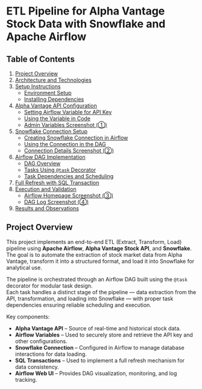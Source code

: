 # ETL Pipeline for Alpha Vantage Stock Data with Snowflake and Apache Airflow

## Table of Contents

1. [Project Overview](#project-overview)
2. [Architecture and Technologies](#architecture-and-technologies)
3. [Setup Instructions](#setup-instructions)
   - [Environment Setup](#environment-setup)
   - [Installing Dependencies](#installing-dependencies)
4. [Alpha Vantage API Configuration](#alpha-vantage-api-configuration)
   - [Setting Airflow Variable for API Key](#setting-airflow-variable-for-api-key)
   - [Using the Variable in Code](#using-the-variable-in-code)
   - [Admin Variables Screenshot (①)](#admin-variables-screenshot-①)
5. [Snowflake Connection Setup](#snowflake-connection-setup)
   - [Creating Snowflake Connection in Airflow](#creating-snowflake-connection-in-airflow)
   - [Using the Connection in the DAG](#using-the-connection-in-the-dag)
   - [Connection Details Screenshot (②)](#connection-details-screenshot-②)
6. [Airflow DAG Implementation](#airflow-dag-implementation)
   - [DAG Overview](#dag-overview)
   - [Tasks Using `@task` Decorator](#tasks-using-task-decorator)
   - [Task Dependencies and Scheduling](#task-dependencies-and-scheduling)
7. [Full Refresh with SQL Transaction](#full-refresh-with-sql-transaction)
8. [Execution and Validation](#execution-and-validation)
   - [Airflow Homepage Screenshot (③)](#airflow-homepage-screenshot-③)
   - [DAG Log Screenshot (④)](#dag-log-screenshot-④)
9. [Results and Observations](#results-and-observations)

## Project Overview

This project implements an end-to-end ETL (Extract, Transform, Load) pipeline using **Apache Airflow**, **Alpha Vantage Stock API**, and **Snowflake**.  
The goal is to automate the extraction of stock market data from Alpha Vantage, transform it into a structured format, and load it into Snowflake for analytical use.

The pipeline is orchestrated through an Airflow DAG built using the `@task` decorator for modular task design.  
Each task handles a distinct stage of the pipeline — data extraction from the API, transformation, and loading into Snowflake — with proper task dependencies ensuring reliable scheduling and execution.

Key components:

- **Alpha Vantage API** – Source of real-time and historical stock data.
- **Airflow Variables** – Used to securely store and retrieve the API key and other configurations.
- **Snowflake Connection** – Configured in Airflow to manage database interactions for data loading.
- **SQL Transactions** – Used to implement a full refresh mechanism for data consistency.
- **Airflow Web UI** – Provides DAG visualization, monitoring, and log tracking.

